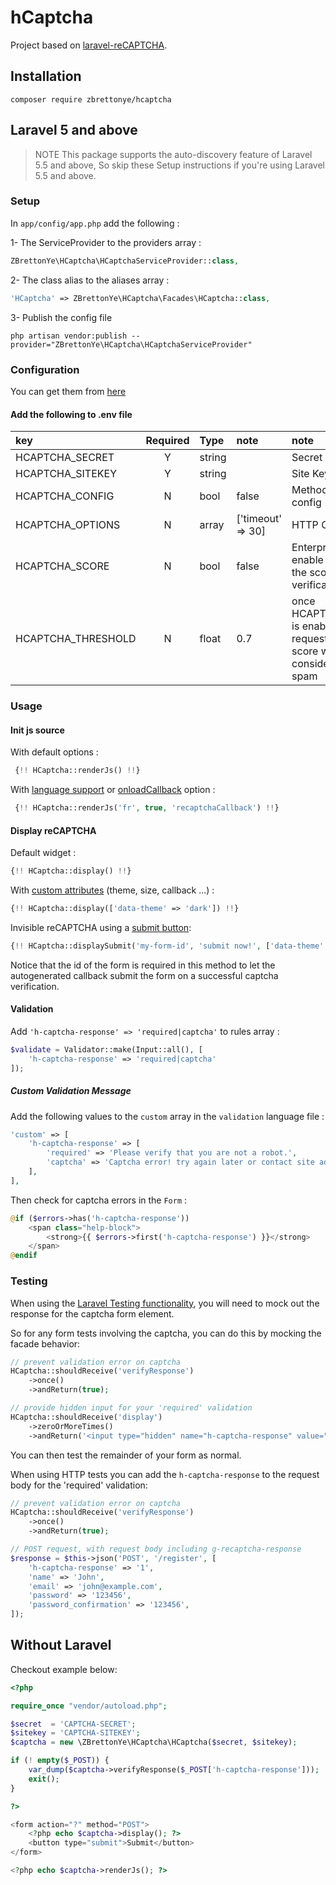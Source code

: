 # hCaptcha

Project based on [laravel-reCAPTCHA](https://github.com/Dylanchouxd/laravel-reCAPTCHA).

## Installation

```
composer require zbrettonye/hcaptcha
```

## Laravel 5 and above

> NOTE This package supports the auto-discovery feature of Laravel 5.5 and above, So skip these Setup instructions if
> you're using Laravel 5.5 and above.

### Setup

In `app/config/app.php` add the following :

1- The ServiceProvider to the providers array :

```php
ZBrettonYe\HCaptcha\HCaptchaServiceProvider::class,
```

2- The class alias to the aliases array :

```php
'HCaptcha' => ZBrettonYe\HCaptcha\Facades\HCaptcha::class,
```

3- Publish the config file

```ssh
php artisan vendor:publish --provider="ZBrettonYe\HCaptcha\HCaptchaServiceProvider"
```

### Configuration

You can get them from [here](https://docs.hcaptcha.com/api#getapikey)

#### Add the following to **.env** file

| key                | Required | Type   | note              | note                                                                                     |
|:-------------------|:--------:|:-------|:------------------|:-----------------------------------------------------------------------------------------|
| HCAPTCHA_SECRET    |    Y     | string |                   | Secret                                                                                   |
| HCAPTCHA_SITEKEY   |    Y     | string |                   | Site Key                                                                                 |
| HCAPTCHA_CONFIG    |    N     | bool   | false             | Method to get config                                                                     |
| HCAPTCHA_OPTIONS   |    N     | array  | ['timeout' => 30] | HTTP Options                                                                             |
| HCAPTCHA_SCORE     |    N     | bool   | false             | Enterprise feature, enable incorporate the score as a verification factor.               |
| HCAPTCHA_THRESHOLD |    N     | float  | 0.7               | once HCAPTCHA_SCORE is enabled. Any requests above this score will be considered as spam |

### Usage

#### Init js source

With default options :

```php
 {!! HCaptcha::renderJs() !!}
```

With [language support](https://docs.hcaptcha.com/configuration)
or [onloadCallback](https://docs.hcaptcha.com/configuration) option :

```php
 {!! HCaptcha::renderJs('fr', true, 'recaptchaCallback') !!}
```

#### Display reCAPTCHA

Default widget :

```php
{!! HCaptcha::display() !!}
```

With [custom attributes](https://docs.hcaptcha.com/configuration#themes) (theme, size, callback ...) :

```php
{!! HCaptcha::display(['data-theme' => 'dark']) !!}
```

Invisible reCAPTCHA using a [submit button](https://docs.hcaptcha.com/configuration#themes):

```php
{!! HCaptcha::displaySubmit('my-form-id', 'submit now!', ['data-theme' => 'dark']) !!}
```

Notice that the id of the form is required in this method to let the autogenerated
callback submit the form on a successful captcha verification.

#### Validation

Add `'h-captcha-response' => 'required|captcha'` to rules array :

```php
$validate = Validator::make(Input::all(), [
	'h-captcha-response' => 'required|captcha'
]);

```

##### Custom Validation Message

Add the following values to the `custom` array in the `validation` language file :

```php
'custom' => [
    'h-captcha-response' => [
        'required' => 'Please verify that you are not a robot.',
        'captcha' => 'Captcha error! try again later or contact site admin.',
    ],
],
```

Then check for captcha errors in the `Form` :

```php
@if ($errors->has('h-captcha-response'))
    <span class="help-block">
        <strong>{{ $errors->first('h-captcha-response') }}</strong>
    </span>
@endif
```

### Testing

When using the [Laravel Testing functionality](https://laravel.com/docs/10.x/testing), you will need to mock out the
response for the captcha form element.

So for any form tests involving the captcha, you can do this by mocking the facade behavior:

```php
// prevent validation error on captcha
HCaptcha::shouldReceive('verifyResponse')
    ->once()
    ->andReturn(true);

// provide hidden input for your 'required' validation
HCaptcha::shouldReceive('display')
    ->zeroOrMoreTimes()
    ->andReturn('<input type="hidden" name="h-captcha-response" value="1" />');
```

You can then test the remainder of your form as normal.

When using HTTP tests you can add the `h-captcha-response` to the request body for the 'required' validation:

```php
// prevent validation error on captcha
HCaptcha::shouldReceive('verifyResponse')
    ->once()
    ->andReturn(true);

// POST request, with request body including g-recaptcha-response
$response = $this->json('POST', '/register', [
    'h-captcha-response' => '1',
    'name' => 'John',
    'email' => 'john@example.com',
    'password' => '123456',
    'password_confirmation' => '123456',
]);
```

## Without Laravel

Checkout example below:

```php
<?php

require_once "vendor/autoload.php";

$secret  = 'CAPTCHA-SECRET';
$sitekey = 'CAPTCHA-SITEKEY';
$captcha = new \ZBrettonYe\HCaptcha\HCaptcha($secret, $sitekey);

if (! empty($_POST)) {
    var_dump($captcha->verifyResponse($_POST['h-captcha-response']));
    exit();
}

?>

<form action="?" method="POST">
    <?php echo $captcha->display(); ?>
    <button type="submit">Submit</button>
</form>

<?php echo $captcha->renderJs(); ?>
```
